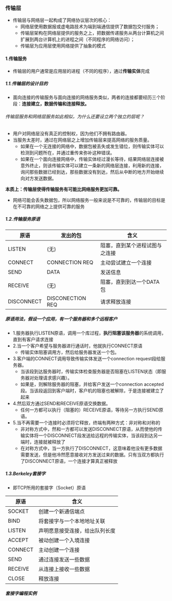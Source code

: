 ### 传输层

- 传输层与网络层一起构成了网络协议层次的核心：
  - 网络层使用数据报或虚电路技术为端到端通信提供了数据包交付服务；
  - 传输层架构在网络层提供的服务之上，把数据传递服务从两台计算机之间扩展到两台计算机上的进程之间（不同程序的网络访问）；
  - 传输层为应用层使用网络提供了抽象的模式

#### 1.传输服务

- 传输层的用户通常是应用层的进程（不同的程序），通过**传输实体**完成

##### 1.1.传输层的设计目的

- 面向连接的传输服务与面向连接的网络服务类似，两者的连接都要经历三个阶段：**连接建立，数据传输和连接释放。**

###### 传输层服务和网络层服务如此相似，为什么还要设立两个独立的层呢？

- 用户对网络层没有真正的控制权，因为他们不拥有路由器。
- 当服务太差时，通过在网络层之上增加传输层来提高网络的服务质量。
  - 如果在一个无连接的网络中，数据包被丢失或发生错位，则传输实体可以检测到问题所在，并通过重传来弥补这种错误。
  - 如果在一个面向连接网络中，传输实体经过漫长等待，结果网络层连接被意外终止，则该传输实体可以建立一条新的网络层连接，利用新的连接，询问那些数据已经到达，那些数据没有到达，然后从中断的地方开始继续向对方发送数据。

**本质上：传输层使得传输服务有可能比网络服务更加可靠。**

- 网络可能会丢失数据包，所以网络服务一般来说是不可靠的，传输层的目标是在不可靠的网络之上提供可靠的服务

##### 1.2.传输服务原语

| 原语       | 发出的包         | 含义                           |
| ---------- | ---------------- | ------------------------------ |
| LISTEN     | (无)             | 阻塞，直到某个进程试图与之连接 |
| CONNECT    | CONNECTION REQ   | 主动尝试建立一个连接           |
| SEND       | DATA             | 发送信息                       |
| RECEIVE    | (无)             | 阻塞，直到到达一个DATA包       |
| DISCONNECT | DISCONECTION REQ | 请求释放连接                   |

##### 原语用法，假设一个应用，有一个服务器和多个远程客户

- 1.服务器执行LISTEN原语，调用一个库过程，**执行阻塞该服务器**的系统调用，直到有客户请求连接
- 2.当一个客户希望与服务器进行通话时，他就执行CONNECT原语
  - 传输实体阻塞调用方，然后给服务器发送一个包。
- 3.客户端的CONNECT调用导致传输实体发送一个connection request段给服务器。
  - 当该段到达服务器时，传输实体检查服务器是否阻塞在LISTEN状态（即服务器对处理请求感兴趣）。
  - 如果是，则解除服务器的阻塞，并给客户发送一个connection accepted段。当该段返回到客户端时，客户机的阻塞也被解除，于是连接被建立了起来
- 4.然后双方通过SEND和RECEIVE原语交换数据。
  - 任何一方都可以执行（阻塞的）RECEIVE原语，等待另一方执行SEND原语。
- 5.当不再需要一个连接时必须将它释放，终端有两种方式：非对称和对称的
  - 非对称方式中，然和一方都可以发送DISCONNECT原语，从而使他的传输实体将一个DISCONNECT段发送给远程的传输实体，当该段到达另一端时，连接就被释放了
  - 在对称方式中，当一方执行了DISCONNECT，这意味着他没有更多数据需要发送，但是他冷然愿意接收对方发送过来的数据。只有当双方都执行了DISCONNECT原语，一个连接才算真正被释放

##### 1.3.Berkeley套接字

- 即TCP所用的套接字（Socket）原语

| 原语    | 含义                           |
| ------- | ------------------------------ |
| SOCKET  | 创建一个新通信端点             |
| BIND    | 将套接字与一个本地地址关联     |
| LISTEN  | 声明愿意接受连接，给出队列长度 |
| ACCEPT  | 被动创建一个入境连接           |
| CONNECT | 主动创建一个连接               |
| SEND    | 通过连接发送一些数据           |
| RECEIVE | 从连接上接收一些数据           |
| CLOSE   | 释放连接                       |



##### 套接字编程实例

~~~java


~~~















